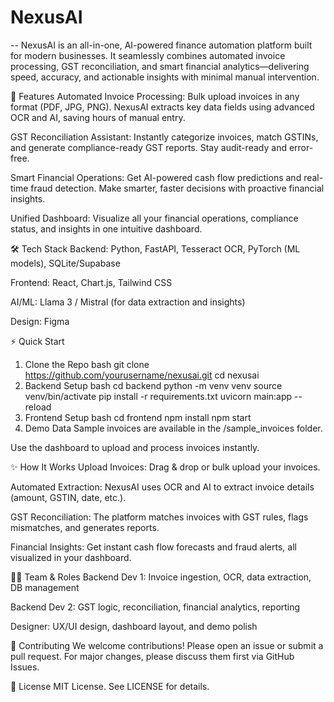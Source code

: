 # NexusAI
--
NexusAI is an all-in-one, AI-powered finance automation platform built for modern businesses. It seamlessly combines automated invoice processing, GST reconciliation, and smart financial analytics—delivering speed, accuracy, and actionable insights with minimal manual intervention.

🚀 Features
Automated Invoice Processing:
Bulk upload invoices in any format (PDF, JPG, PNG). NexusAI extracts key data fields using advanced OCR and AI, saving hours of manual entry.

GST Reconciliation Assistant:
Instantly categorize invoices, match GSTINs, and generate compliance-ready GST reports. Stay audit-ready and error-free.

Smart Financial Operations:
Get AI-powered cash flow predictions and real-time fraud detection. Make smarter, faster decisions with proactive financial insights.

Unified Dashboard:
Visualize all your financial operations, compliance status, and insights in one intuitive dashboard.

🛠️ Tech Stack
Backend: Python, FastAPI, Tesseract OCR, PyTorch (ML models), SQLite/Supabase

Frontend: React, Chart.js, Tailwind CSS

AI/ML: Llama 3 / Mistral (for data extraction and insights)

Design: Figma

⚡️ Quick Start
1. Clone the Repo
bash
git clone https://github.com/yourusername/nexusai.git
cd nexusai
2. Backend Setup
bash
cd backend
python -m venv venv
source venv/bin/activate
pip install -r requirements.txt
uvicorn main:app --reload
3. Frontend Setup
bash
cd frontend
npm install
npm start
4. Demo Data
Sample invoices are available in the /sample_invoices folder.

Use the dashboard to upload and process invoices instantly.

✨ How It Works
Upload Invoices:
Drag & drop or bulk upload your invoices.

Automated Extraction:
NexusAI uses OCR and AI to extract invoice details (amount, GSTIN, date, etc.).

GST Reconciliation:
The platform matches invoices with GST rules, flags mismatches, and generates reports.

Financial Insights:
Get instant cash flow forecasts and fraud alerts, all visualized in your dashboard.

🧑‍💻 Team & Roles
Backend Dev 1: Invoice ingestion, OCR, data extraction, DB management

Backend Dev 2: GST logic, reconciliation, financial analytics, reporting

Designer: UX/UI design, dashboard layout, and demo polish

🤝 Contributing
We welcome contributions! Please open an issue or submit a pull request.
For major changes, please discuss them first via GitHub Issues.

📄 License
MIT License. See LICENSE for details.
